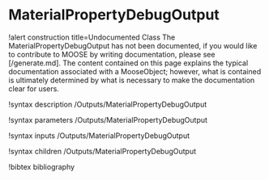 <!-- MOOSE Documentation Stub: Remove this when content is added. -->

# MaterialPropertyDebugOutput

!alert construction title=Undocumented Class
The MaterialPropertyDebugOutput has not been documented, if you would like to contribute to MOOSE by
writing documentation, please see [/generate.md]. The content contained on this page explains
the typical documentation associated with a MooseObject; however, what is contained is ultimately
determined by what is necessary to make the documentation clear for users.

!syntax description /Outputs/MaterialPropertyDebugOutput

!syntax parameters /Outputs/MaterialPropertyDebugOutput

!syntax inputs /Outputs/MaterialPropertyDebugOutput

!syntax children /Outputs/MaterialPropertyDebugOutput

!bibtex bibliography
